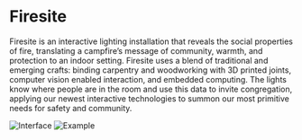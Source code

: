 # Firesite



Firesite is an interactive lighting installation that reveals the social properties of fire, translating a campfire’s message of community, warmth, and protection to an indoor setting. Firesite uses a blend of traditional and emerging crafts: binding carpentry and woodworking with 3D printed joints, computer vision enabled interaction, and embedded computing. The lights know where people are in the room and use this data to invite congregation, applying our newest interactive technologies to summon our most primitive needs for safety and community.

![Interface](https://raw.github.com/readywater/Firesite/master/bin/cutmr_software.png)
![Example](https://raw.github.com/readywater/Firesite/master/bin/cutmr_redo.png)
